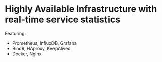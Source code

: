 # Highly Available Infrastructure with real-time service statistics 

Featuring:
- Prometheus, InfluxDB, Grafana
- Bind9, HAproxy, KeepAlived
- Docker, Nginx
